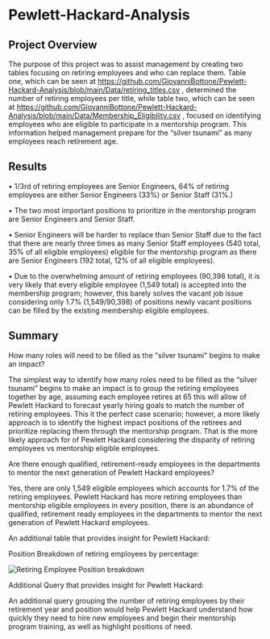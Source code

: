 # Pewlett-Hackard-Analysis

## Project Overview
The purpose of this project was to assist management by creating two tables focusing on retiring employees and who can replace them. Table one, which can be seen at  https://github.com/GiovanniBottone/Pewlett-Hackard-Analysis/blob/main/Data/retiring_titles.csv , determined the number of retiring employees per title, while table two, which can be seen at https://github.com/GiovanniBottone/Pewlett-Hackard-Analysis/blob/main/Data/Membership_Eligibility.csv , focused on identifying employees who are eligible to participate in a mentorship program. This information helped management prepare for the “silver tsunami” as many employees reach retirement age.

## Results

•	1/3rd of retiring employees are Senior Engineers, 64% of retiring employees are either Senior Engineers (33%) or Senior Staff (31%.)

•	The two most important positions to prioritize in the mentorship program are Senior Engineers and Senior Staff. 

•	Senior Engineers will be harder to replace than Senior Staff due to the fact that there are nearly three times as many Senior Staff employees (540 total, 35% of all eligible employees) eligible for the mentorship program as there are Senior Engineers (192 total, 12% of all eligible employees).

•	Due to the overwhelming amount of retiring employees (90,398 total), it is very likely that every eligible employee (1,549 total) is accepted into the membership program; however, this barely solves the vacant job issue considering only 1.7% (1,549/90,398) of positions newly vacant positions can be filled by the existing membership eligible employees. 


## Summary
How many roles will need to be filled as the "silver tsunami" begins to make an impact?

The simplest way to identify how many roles need to be filled as the “silver tsunami” begins to make an impact is to group the retiring employees together by age, assuming each employee retires at 65 this will allow of Pewlett Hackard to forecast yearly hiring goals to match the number of retiring employees. This it the perfect case scenario; however, a more likely approach is to identify the highest impact positions of the retirees and prioritize replacing them through the mentorship program. That is the more likely approach for of Pewlett Hackard considering the disparity of retiring employees vs mentorship eligible employees.

Are there enough qualified, retirement-ready employees in the departments to mentor the next generation of Pewlett Hackard employees?

Yes, there are only 1,549 eligible employees which accounts for 1.7% of the retiring employees. Pewlett Hackard has more retiring employees than mentorship eligible employees in every position, there is an abundance of qualified, retirement ready employees in the departments to mentor the next generation of Pewlett Hackard employees.

An additional table that provides insight for Pewlett Hackard: 

Position Breakdown of retiring employees by percentage:

![Retiring Employee Position breakdown](https://user-images.githubusercontent.com/95371617/153695789-2bfb2533-d113-4a35-b2c3-24f8c68f5803.png)

Additional Query that provides insight for Pewlett Hackard:

An additional query grouping the number of retiring employees by their retirement year and position would help Pewlett Hackard understand how quickly they need to hire new employees and begin their mentorship program training, as well as highlight positions of need. 
